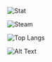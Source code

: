![Stat](https://github-readme-stats.vercel.app/api?username=sierra007117&count_private=true&show_icons=true&theme=chartreuse-dark)

![Steam](https://steam-stat.vercel.app/api?profileName=sierra007117)

![Top Langs](https://github-readme-stats.vercel.app/api/top-langs/?username=sierra007117&langs_count=10&hide=html,SCSS&theme=dark&layout=compact)

![Alt Text](https://github.com/Sierra007117/Sierra007117/blob/master/wp.gif)
